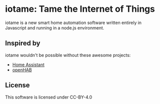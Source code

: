 # iotame: Tame the Internet of Things
iotame is a new smart home automation software written entirely in Javascript and running in a node.js environment.

## Inspired by
iotame wouldn't be possible without these awesome projects:
- [Home Assistant](https://home-assistant.io/)
- [openHAB](https://www.openhab.org/)

## License
This software is licensed under CC-BY-4.0
